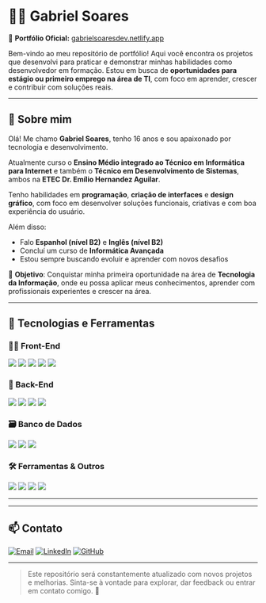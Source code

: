 # 👨‍💻 Gabriel Soares 

📎 **Portfólio Oficial:** [gabrielsoaresdev.netlify.app](https://gabrielsoaresdev.netlify.app)

Bem-vindo ao meu repositório de portfólio! Aqui você encontra os projetos que desenvolvi para praticar e demonstrar minhas habilidades como desenvolvedor em formação. Estou em busca de **oportunidades para estágio ou primeiro emprego na área de TI**, com foco em aprender, crescer e contribuir com soluções reais.

---

## 📌 Sobre mim

Olá! Me chamo **Gabriel Soares**, tenho 16 anos e sou apaixonado por tecnologia e desenvolvimento.

Atualmente curso o **Ensino Médio integrado ao Técnico em Informática para Internet** e também o **Técnico em Desenvolvimento de Sistemas**, ambos na **ETEC Dr. Emílio Hernandez Aguilar**.

Tenho habilidades em **programação**, **criação de interfaces** e **design gráfico**, com foco em desenvolver soluções funcionais, criativas e com boa experiência do usuário.

Além disso:
- Falo **Espanhol (nível B2)** e **Inglês (nível B2)**
- Concluí um curso de **Informática Avançada**
- Estou sempre buscando evoluir e aprender com novos desafios

🎯 **Objetivo**: Conquistar minha primeira oportunidade na área de **Tecnologia da Informação**, onde eu possa aplicar meus conhecimentos, aprender com profissionais experientes e crescer na área.

---

## 🧠 Tecnologias e Ferramentas

### 👨‍💻 Front-End
![](https://img.shields.io/badge/HTML5-E34F26?style=flat&logo=html5&logoColor=white)
![](https://img.shields.io/badge/CSS3-1572B6?style=flat&logo=css3&logoColor=white)
![](https://img.shields.io/badge/JavaScript-F7DF1E?style=flat&logo=javascript&logoColor=black)
![](https://img.shields.io/badge/React-20232A?style=flat&logo=react&logoColor=61DAFB)
![](https://img.shields.io/badge/TailwindCSS-06B6D4?style=flat&logo=tailwindcss&logoColor=white)

### 🧩 Back-End
![](https://img.shields.io/badge/Node.js-339933?style=flat&logo=node.js&logoColor=white)
![](https://img.shields.io/badge/Express.js-000000?style=flat&logo=express&logoColor=white)
![](https://img.shields.io/badge/Axios-5A29E4?style=flat&logo=axios&logoColor=white)
![](https://img.shields.io/badge/JWT-000000?style=flat&logo=jsonwebtokens&logoColor=white)

### 🗃️ Banco de Dados
![](https://img.shields.io/badge/MySQL-4479A1?style=flat&logo=mysql&logoColor=white)
![](https://img.shields.io/badge/MongoDB-47A248?style=flat&logo=mongodb&logoColor=white)
![](https://img.shields.io/badge/SQL_Server-CC2927?style=flat&logo=microsoft-sql-server&logoColor=white)

### 🛠️ Ferramentas & Outros
![](https://img.shields.io/badge/Git-F05032?style=flat&logo=git&logoColor=white)
![](https://img.shields.io/badge/GitHub-181717?style=flat&logo=github&logoColor=white)
![](https://img.shields.io/badge/VSCode-007ACC?style=flat&logo=visual-studio-code&logoColor=white)
![](https://img.shields.io/badge/Postman-FF6C37?style=flat&logo=postman&logoColor=white)

---


---



## 📫 Contato

[![Email](https://img.shields.io/badge/Email-D14836?style=for-the-badge&logo=gmail&logoColor=white)](mailto:gabrieliaralian1@gmail.com)
[![LinkedIn](https://img.shields.io/badge/LinkedIn-0A66C2?style=for-the-badge&logo=linkedin&logoColor=white)](https://www.linkedin.com/public-profile/settings?trk=d_flagship3_profile_self_view_public_profile)
[![GitHub](https://img.shields.io/badge/GitHub-181717?style=for-the-badge&logo=github&logoColor=white)](https://github.com/gabri3939)

---

> Este repositório será constantemente atualizado com novos projetos e melhorias.
> Sinta-se à vontade para explorar, dar feedback ou entrar em contato comigo. 🚀
